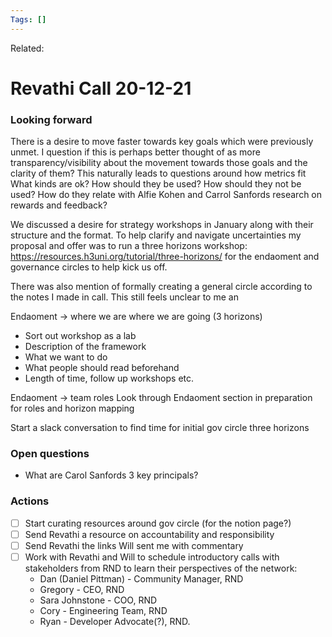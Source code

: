 ```yaml
---
Tags: []
---
```

Related: 
# Revathi Call 20-12-21

### Looking forward
There is a desire to move faster towards key goals which were previously unmet. I question if this is perhaps better thought of as more transparency/visibility about the movement towards those goals and the clarity of them? This naturally leads to questions around how metrics fit What kinds are ok? How should they be used? How should they not be used? How do they relate with Alfie Kohen and Carrol Sanfords research on rewards and feedback?

We discussed a desire for strategy workshops in January along with their structure and the format. To help clarify and navigate uncertainties my proposal and offer was to run a three horizons workshop: https://resources.h3uni.org/tutorial/three-horizons/ for the endaoment and governance circles to help kick us off. 

There was also mention of formally creating a general circle according to the notes I made in call. This still feels unclear to me an 

Endaoment -> where we are where we are going (3 horizons)
- Sort out workshop as a lab
- Description of the framework
- What we want to do
- What people should read beforehand
- Length of time, follow up workshops etc.

Endaoment -> team roles 
Look through Endaoment section in preparation for roles and horizon mapping

Start a slack conversation to find time for initial gov circle three horizons


### Open questions
- What are Carol Sanfords 3 key principals?


### Actions
- [ ] Start curating resources around gov circle (for the notion page?)
- [ ] Send Revathi a resource on accountability and responsibility
- [ ] Send Revathi the links Will sent me with commentary 
- [ ] Work with Revathi and Will to schedule introductory calls with stakeholders from RND to learn their perspectives of the network:
	-   Dan (Daniel Pittman) - Community Manager, RND
	-   Gregory - CEO, RND
	-   Sara Johnstone - COO, RND
	-   Cory - Engineering Team, RND
	-   Ryan - Developer Advocate(?), RND.